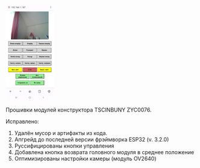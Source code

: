 <img src="interface.jpg" width="128"/>

Прошивки модулей конструктора TSCINBUNY ZYC0076.

Исправлено:
1. Удалён мусор и артифакты из кода.
2. Апгрейд до последней версии фрэймворка ESP32 (v. 3.2.0)
3. Руссифицированы кнопки управления
4. Добавлена кнопка возврата головного модуля в среднее положение
5. Оптимизированы настройки камеры (модуль OV2640)
